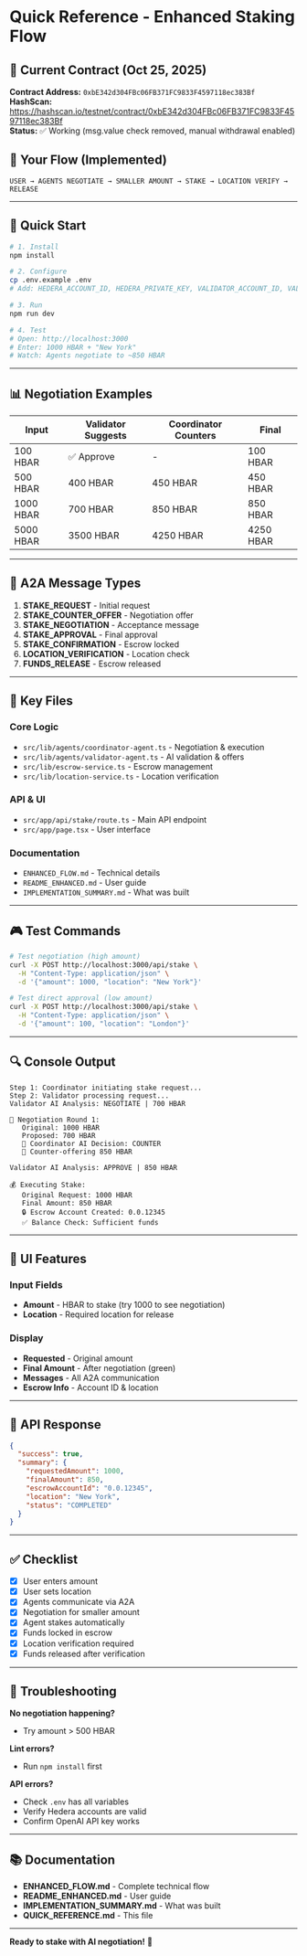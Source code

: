 # Quick Reference - Enhanced Staking Flow

## 📍 Current Contract (Oct 25, 2025)

**Contract Address:** `0xbE342d304FBc06FB371FC9833F4597118ec383Bf`  
**HashScan:** https://hashscan.io/testnet/contract/0xbE342d304FBc06FB371FC9833F4597118ec383Bf  
**Status:** ✅ Working (msg.value check removed, manual withdrawal enabled)

## 🎯 Your Flow (Implemented)

```
USER → AGENTS NEGOTIATE → SMALLER AMOUNT → STAKE → LOCATION VERIFY → RELEASE
```

---

## 🚀 Quick Start

```bash
# 1. Install
npm install

# 2. Configure
cp .env.example .env
# Add: HEDERA_ACCOUNT_ID, HEDERA_PRIVATE_KEY, VALIDATOR_ACCOUNT_ID, VALIDATOR_PRIVATE_KEY, OPENAI_API_KEY

# 3. Run
npm run dev

# 4. Test
# Open: http://localhost:3000
# Enter: 1000 HBAR + "New York"
# Watch: Agents negotiate to ~850 HBAR
```

---

## 📊 Negotiation Examples

| Input | Validator Suggests | Coordinator Counters | Final |
|-------|-------------------|---------------------|-------|
| 100 HBAR | ✅ Approve | - | 100 HBAR |
| 500 HBAR | 400 HBAR | 450 HBAR | 450 HBAR |
| 1000 HBAR | 700 HBAR | 850 HBAR | 850 HBAR |
| 5000 HBAR | 3500 HBAR | 4250 HBAR | 4250 HBAR |

---

## 💬 A2A Message Types

1. **STAKE_REQUEST** - Initial request
2. **STAKE_COUNTER_OFFER** - Negotiation offer
3. **STAKE_NEGOTIATION** - Acceptance message
4. **STAKE_APPROVAL** - Final approval
5. **STAKE_CONFIRMATION** - Escrow locked
6. **LOCATION_VERIFICATION** - Location check
7. **FUNDS_RELEASE** - Escrow released

---

## 🔑 Key Files

### Core Logic
- `src/lib/agents/coordinator-agent.ts` - Negotiation & execution
- `src/lib/agents/validator-agent.ts` - AI validation & offers
- `src/lib/escrow-service.ts` - Escrow management
- `src/lib/location-service.ts` - Location verification

### API & UI
- `src/app/api/stake/route.ts` - Main API endpoint
- `src/app/page.tsx` - User interface

### Documentation
- `ENHANCED_FLOW.md` - Technical details
- `README_ENHANCED.md` - User guide
- `IMPLEMENTATION_SUMMARY.md` - What was built

---

## 🎮 Test Commands

```bash
# Test negotiation (high amount)
curl -X POST http://localhost:3000/api/stake \
  -H "Content-Type: application/json" \
  -d '{"amount": 1000, "location": "New York"}'

# Test direct approval (low amount)
curl -X POST http://localhost:3000/api/stake \
  -H "Content-Type: application/json" \
  -d '{"amount": 100, "location": "London"}'
```

---

## 🔍 Console Output

```
Step 1: Coordinator initiating stake request...
Step 2: Validator processing request...
Validator AI Analysis: NEGOTIATE | 700 HBAR

🤝 Negotiation Round 1:
   Original: 1000 HBAR
   Proposed: 700 HBAR
   🤖 Coordinator AI Decision: COUNTER
   🔄 Counter-offering 850 HBAR

Validator AI Analysis: APPROVE | 850 HBAR

💰 Executing Stake:
   Original Request: 1000 HBAR
   Final Amount: 850 HBAR
   🔒 Escrow Account Created: 0.0.12345
   ✅ Balance Check: Sufficient funds
```

---

## 📱 UI Features

### Input Fields
- **Amount** - HBAR to stake (try 1000 to see negotiation)
- **Location** - Required location for release

### Display
- **Requested** - Original amount
- **Final Amount** - After negotiation (green)
- **Messages** - All A2A communication
- **Escrow Info** - Account ID & location

---

## 🎯 API Response

```json
{
  "success": true,
  "summary": {
    "requestedAmount": 1000,
    "finalAmount": 850,
    "escrowAccountId": "0.0.12345",
    "location": "New York",
    "status": "COMPLETED"
  }
}
```

---

## ✅ Checklist

- [x] User enters amount
- [x] User sets location
- [x] Agents communicate via A2A
- [x] Negotiation for smaller amount
- [x] Agent stakes automatically
- [x] Funds locked in escrow
- [x] Location verification required
- [x] Funds released after verification

---

## 🚨 Troubleshooting

**No negotiation happening?**
- Try amount > 500 HBAR

**Lint errors?**
- Run `npm install` first

**API errors?**
- Check `.env` has all variables
- Verify Hedera accounts are valid
- Confirm OpenAI API key works

---

## 📚 Documentation

- **ENHANCED_FLOW.md** - Complete technical flow
- **README_ENHANCED.md** - User guide
- **IMPLEMENTATION_SUMMARY.md** - What was built
- **QUICK_REFERENCE.md** - This file

---

**Ready to stake with AI negotiation!** 🚀
